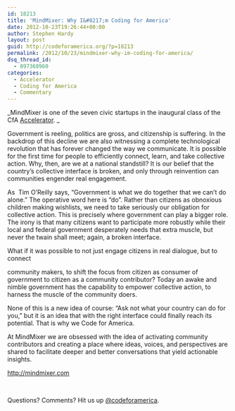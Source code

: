 ```yaml
---
id: 18213
title: 'MindMixer: Why I&#8217;m Coding for America'
date: 2012-10-23T19:26:44+00:00
author: Stephen Hardy
layout: post
guid: http://codeforamerica.org/?p=18213
permalink: /2012/10/23/mindmixer-why-im-coding-for-america/
dsq_thread_id:
  - 897368960
categories:
  - Accelerator
  - Coding for America
  - Commentary
---
```

_MindMixer is one of the seven civic startups in the inaugural class of the CfA <a href="http://codeforamerica.org/accelerator" target="_blank">Accelerator</a>. _

Government is reeling, politics are gross, and citizenship is suffering. In the backdrop of this decline we are also witnessing a complete technological revolution that has forever changed the way we communicate. It is possible for the first time for people to efficiently connect, learn, and take collective action. Why, then, are we at a national standstill? It is our belief that the country’s collective interface is broken, and only through reinvention can communities engender real engagement.

As  Tim O’Reilly says, “Government is what we do together that we can’t do alone.” The operative word here is “do”. Rather than citizens as obnoxious children making wishlists, we need to take seriously our obligation for collective action. This is precisely where government can play a bigger role. The irony is that many citizens want to participate more robustly while their local and federal government desperately needs that extra muscle, but never the twain shall meet; again, a broken interface.

What if it was possible to not just engage citizens in real dialogue, but to connect
  
community makers, to shift the focus from citizen as consumer of government to citizen as a community contributor? Today an awake and nimble government has the capability to empower collective action, to harness the muscle of the community doers.

None of this is a new idea of course: “Ask not what your country can do for you,” but it is an idea that with the right interface could finally reach its potential. That is why we Code for America.

At MindMixer we are obsessed with the idea of activating community contributors and creating a place where ideas, voices, and perspectives are shared to facilitate deeper and better conversations that yield actionable insights.

<a href="http://mindmixer.com" target="_blank">http://mindmixer.com</a>

&nbsp;

Questions? Comments? Hit us up <a href="http://twitter.com/codeforamerica" target="_blank">@codeforamerica</a>.